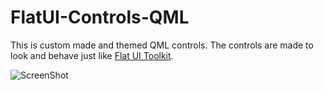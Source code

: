 FlatUI-Controls-QML
===================

This is custom made and themed QML controls. The controls are made to look and behave just like [Flat UI Toolkit](http://designmodo.github.io/Flat-UI/).



![ScreenShot](https://raw.github.com/Druage/FlatUI-Controls-QML/master/screenshots/screenshot.jpg)

